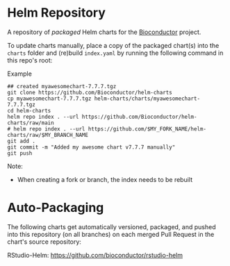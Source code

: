 # Helm Repository
A repository of *packaged* Helm charts for the [Bioconductor](https://bioconductor.org) project.

To update charts manually, place a copy of the packaged chart(s) into
the `charts` folder and (re)build `index.yaml` by running the following command
in this repo's root:


Example

```
## created myawesomechart-7.7.7.tgz
git clone https://github.com/Bioconductor/helm-charts
cp myawesomechart-7.7.7.tgz helm-charts/charts/myawesomechart-7.7.7.tgz
cd helm-charts
helm repo index . --url https://github.com/Bioconductor/helm-charts/raw/main
# helm repo index . --url https://github.com/$MY_FORK_NAME/helm-charts/raw/$MY_BRANCH_NAME
git add .
git commit -m "Added my awesome chart v7.7.7 manually"
git push
```

Note:
- When creating a fork or branch, the index needs to be rebuilt


# Auto-Packaging

The following charts get automatically versioned, packaged, and pushed into
this repository (on all branches) on each merged Pull Request in the chart's
source repository:

RStudio-Helm: https://github.com/bioconductor/rstudio-helm
